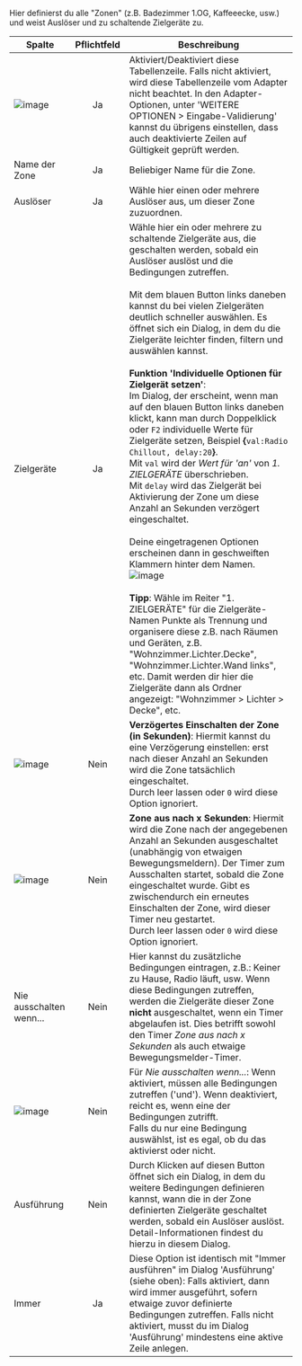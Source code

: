 Hier definierst du alle "Zonen" (z.B. Badezimmer 1.OG, Kaffeeecke, usw.) und weist Auslöser und zu schaltende Zielgeräte zu.

| Spalte   |  Pflichtfeld |  Beschreibung |
|----------|:------------:|-------|
| ![image](https://github.com/Mic-M/ioBroker.smartcontrol/blob/master/admin/doc-md/img/check_box-24px.svg?raw=true) | Ja | Aktiviert/Deaktiviert diese Tabellenzeile. Falls nicht aktiviert, wird diese Tabellenzeile vom Adapter nicht beachtet. In den Adapter-Optionen, unter 'WEITERE OPTIONEN > Eingabe-Validierung' kannst du übrigens einstellen, dass auch deaktivierte Zeilen auf Gültigkeit geprüft werden. |
| Name der Zone |  Ja     | Beliebiger Name für die Zone. |
| Auslöser |  Ja     | Wähle hier einen oder mehrere Auslöser aus, um dieser Zone zuzuordnen. |
| Zielgeräte |  Ja     | Wähle hier ein oder mehrere zu schaltende Zielgeräte aus, die geschalten werden, sobald ein Auslöser auslöst und die Bedingungen zutreffen.<br><br>Mit dem blauen Button links daneben kannst du bei vielen Zielgeräten deutlich schneller auswählen. Es öffnet sich ein Dialog, in dem du die Zielgeräte leichter finden, filtern und auswählen kannst.<br><br>**Funktion 'Individuelle Optionen für Zielgerät setzen'**:<br>Im Dialog, der erscheint, wenn man auf den blauen Button links daneben klickt, kann man durch Doppelklick oder `F2` individuelle Werte für Zielgeräte setzen, Beispiel **{**`val:Radio Chillout, delay:20`**}**.<br>Mit `val` wird der *Wert für 'an'* von *1. ZIELGERÄTE* überschrieben.<br>Mit `delay` wird das Zielgerät bei Aktivierung der Zone um diese Anzahl an Sekunden verzögert eingeschaltet.<br><br>Deine eingetragenen Optionen erscheinen dann in geschweiften Klammern hinter dem Namen.<br>![image](https://github.com/Mic-M/ioBroker.smartcontrol/blob/master/admin/doc-md/img/table-zones_select-target-devices-overwrite.gif?raw=true)<br><br>**Tipp**: Wähle im Reiter "1. ZIELGERÄTE" für die Zielgeräte-Namen Punkte als Trennung und organisere diese z.B. nach Räumen und Geräten, z.B. "Wohnzimmer.Lichter.Decke", "Wohnzimmer.Lichter.Wand links", etc. Damit werden dir hier die Zielgeräte dann als Ordner angezeigt: "Wohnzimmer > Lichter > Decke", etc. |
| ![image](https://github.com/Mic-M/ioBroker.smartcontrol/blob/master/admin/doc-md/img/timelapse-24px.svg?raw=true)|  Nein   | **Verzögertes Einschalten der Zone (in Sekunden)**: Hiermit kannst du eine Verzögerung einstellen: erst nach dieser Anzahl an Sekunden wird die Zone tatsächlich eingeschaltet.<br>Durch leer lassen oder `0` wird diese Option ignoriert.  |
| ![image](https://github.com/Mic-M/ioBroker.smartcontrol/blob/master/admin/doc-md/img/timer-24px.svg?raw=true) |  Nein   | **Zone aus nach x Sekunden**: Hiermit wird die Zone nach der angegebenen Anzahl an Sekunden ausgeschaltet (unabhängig von etwaigen Bewegungsmeldern). Der Timer zum Ausschalten startet, sobald die Zone eingeschaltet wurde. Gibt es zwischendurch ein erneutes Einschalten der Zone, wird dieser Timer neu gestartet.<br>Durch leer lassen oder `0` wird diese Option ignoriert. |
| Nie ausschalten wenn... | Nein | Hier kannst du zusätzliche Bedingungen eintragen, z.B.: Keiner zu Hause, Radio läuft, usw. Wenn diese Bedingungen zutreffen, werden die Zielgeräte dieser Zone **nicht** ausgeschaltet, wenn ein Timer abgelaufen ist. Dies betrifft sowohl den Timer *Zone aus nach x Sekunden* als auch etwaige Bewegungsmelder-Timer. |
| ![image](https://github.com/Mic-M/ioBroker.smartcontrol/blob/master/admin/doc-md/img/done_all-24px.svg?raw=true) | Nein | Für *Nie ausschalten wenn...*: Wenn aktiviert, müssen alle Bedingungen zutreffen ('und'). Wenn deaktiviert, reicht es, wenn eine der Bedingungen zutrifft.<br>Falls du nur eine Bedingung auswählst, ist es egal, ob du das aktivierst oder nicht.|
| Ausführung | Nein | Durch Klicken auf diesen Button öffnet sich ein Dialog, in dem du weitere Bedingungen definieren kannst, wann die in der Zone definierten Zielgeräte geschaltet werden, sobald ein Auslöser auslöst. Detail-Informationen findest du hierzu in diesem Dialog. |
| Immer |  Ja     | Diese Option ist identisch mit "Immer ausführen" im Dialog 'Ausführung' (siehe oben): Falls aktiviert, dann wird immer ausgeführt, sofern etwaige zuvor definierte Bedingungen zutreffen. Falls nicht aktiviert, musst du im Dialog 'Ausführung' mindestens eine aktive Zeile anlegen. |

